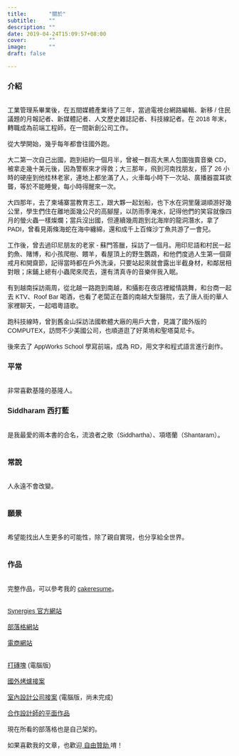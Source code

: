 ```yaml
---
title:       "關於"
subtitle:    ""
description: ""
date: 2019-04-24T15:09:57+08:00
cover:       ""
image:       ""
draft: false

---
```


<article style="font-family: 'Noto Sans TC', '微軟正黑體', sans-serif; font-weight: 300;">

<h3 class="article-h1-color">介紹</h3><br>
工業管理系畢業後，在五間媒體產業待了三年，當過電視台網路編輯、新移 / 住民議題的月報記者、新媒體記者、人文歷史雜誌記者、科技線記者。在 2018 年末，轉職成為前端工程師，在一間新創公司工作。
<br><br>
從大學開始，幾乎每年都會往國外跑。
<br><br>
大二第一次自己出國，跑到紐約一個月半，曾被一群高大黑人包圍強賣音樂 CD，被拿走幾十美元後，因為警察來才得救；大三那年，飛到河南找朋友，搭了 26 小時的硬座到他桂林老家，連地上都坐滿了人，火車每小時下一次站、廣播器震耳欲聾，等於不能睡覺，每小時得醒來一次。
<br><br>
大四那年，去了柬埔寨當教育志工，跟大夥一起划船，也下水在洞里薩湖順游好幾公里，學生們住在離地面幾公尺的高腳屋，以防雨季淹水，記得他們的笑容就像四月的螢火蟲一樣燦爛；當兵沒出國，但連續幾周跑到北海岸的龍洞潛水，拿了 PADI，曾看見兩條海蛇在海中纏綿，還和成千上百條沙丁魚共游了一會兒。
<br><br>
工作後，曾去過印尼朋友的老家 - 蘇門答臘，採訪了一個月。用印尼語和村民一起釣魚、賭博，和小孩爬樹、餵羊，看屋頂上的野生鸚鵡，和他們度過人生第一個齋戒月和開齋節，記得當時都在戶外洗澡，只要站起來就會露出半截身材，和鄰居相對眼；床鋪上總有小蟲爬來爬去，還有清真寺的音樂伴我入眠。
<br><br>
有到越南採訪兩周，從北越一路跑到南越，和攝影在夜店裡縱情跳舞，和台商一起去 KTV、Roof Bar 喝酒，也看了老闆正在蓋的南越大型醫院，去了唐人街的華人家裡聊天，一起唱粵語歌。
<br><br>
跑科技線時，曾到舊金山採訪法國軟體大廠的用戶大會，見識了國外版的 COMPUTEX，訪問不少美國公司，也順道逛了好萊塢和聖塔莫尼卡。
<br><br>
後來去了 AppWorks School 學寫前端，成為 RD，用文字和程式語言進行創作。
<br>
<h3 class="article-h1-color">平常</h3><br>
非常喜歡基隆的基隆人。
<br>
<h3 class="article-h1-color">Siddharam 西打藍</h3><br>
是我最愛的兩本書的合名，流浪者之歌（Siddhartha）、項塔蘭（Shantaram）。<br><br>
<h3 class="article-h1-color">常說</h3><br>
人永遠不會改變。<br><br>
<h3 class="article-h1-color">願景</h3><br>
希望能找出人生更多的可能性，除了親自實現，也分享給全世界。<br><br>
<h3 class="article-h1-color">作品</h3><br>
完整作品，可以參考我的 <a href="https://www.cakeresume.com/me/aaa24295234">cakeresume</a>。<br><br>

<a href="http://www.synergies.com.tw/index.html">Synergies 官方網站</a><br><br>
<a href="https://frankyeah.github.io/Front-Enter/index.html" target='_blank'>部落格網站</a><br><br>
<a href="https://stylish-cowork-nafy.firebaseapp.com/" target='_blank'>電商網站</a><br><br>

<a href="https://frankyeah.github.io/canvas-game/">打磚塊</a> (電腦版)<br><br>
<a href="https://www.ovenplus.com/" target='_blank'>國外烤爐接案</a><br><br>
<a href="https://frankyeah.github.io/yand/">室內設計公司接案</a> (電腦版，尚未完成)<br><br>
<a href="https://www.behance.net/SIANG-HUA?fbclid=IwAR1ZnMxo7gGab__tWCIF1GcTT14o7Vb6z-UkcWcA7GHO7jIgzvTCM57wqr8" target='_blank'>合作設計師的平面作品</a><br><br>
現在所看的部落格也是自己架的。<br><br>
如果喜歡我的文章，也歡迎<a href="https://p.ecpay.com.tw/0167F" target="_blank"> 自由贊助 </a>唷！<br><br>

<br><br><br><br>



<div >
    <a href="https://github.com/FrankYeah"><div style="cursor: pointer;" class="fab fa-github fa-3x"></div></a>
    <a href="mailto:aaa24295234@gmail.com"><div style="padding-left:20px; cursor: pointer;" class="fas fa-envelope fa-3x"></div></a>
</div>

</article>